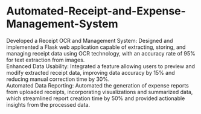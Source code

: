 # Automated-Receipt-and-Expense-Management-System
Developed a Receipt OCR and Management System: Designed and implemented a Flask web application capable of extracting, storing, and managing receipt data using OCR technology, with an accuracy rate of 95% for text extraction from images.<br>
Enhanced Data Usability: Integrated a feature allowing users to preview and modify extracted receipt data, improving data accuracy by 15% and reducing manual correction time by 30%.<br>
Automated Data Reporting: Automated the generation of expense reports from uploaded receipts, incorporating visualizations and summarized data, which streamlined report creation time by 50% and provided actionable insights from the processed data.
